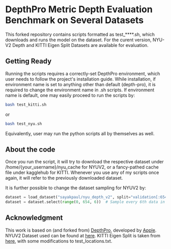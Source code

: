 # DepthPro Metric Depth Evaluation Benchmark on Several Datasets
This forked repository contains scripts formatted as test_****.sh, which downloads and runs the model on the dataset. For the curent version, NYU-V2 Depth and KITTI Eigen Split Datasets are available for evaluation. 

## Getting Ready
Running the scripts requires a correctly-set DepthPro environment, which user needs to follow the project's installation guide.
While installation, if environment name is set to anything other than default (depth-pro), it is required to change the environment name in .sh scripts.
If environment name is default, one may easily proceed to run the scripts by:
```bash
bash test_kitti.sh
```
or
```bash
bash test_nyu.sh
```
Equivalently, user may run the python scripts all by themselves as well.


## About the code
Once you run the script, it will try to download the respective dataset under /home/{your_username}/nyu_cache for NYUV2, or a fancy-pathed cache file under kagglehub for KITTI. Whenever you use any of my scripts once again, it will refer to the previously downloaded dataset.

It is further possible to change the dataset sampling for NYUV2 by:  
```python
dataset = load_dataset("sayakpaul/nyu_depth_v2", split="validation[:654]", cache_dir=home_dir+"/nyu_cache")
dataset = dataset.select(range(0, 654, 6))  # Sample every 6th data in dataset
```


## Acknowledgment
This work is based on (and forked from) [DepthPro](https://github.com/apple/ml-depth-pro), developed by [Apple](https://github.com/apple).    
NYUV2 Dataset used can be found at [here](https://huggingface.co/datasets/sayakpaul/nyu_depth_v2). KITTI Eigen Split is taken from [here](https://www.kaggle.com/datasets/awsaf49/kitti-eigen-split-dataset), with some modifications to test_locations.txt.

